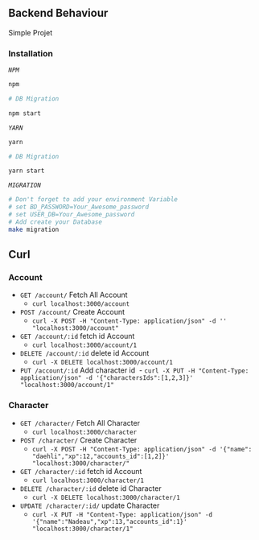 ## Backend Behaviour

Simple Projet 

### Installation

*`NPM`*

```bash
npm

# DB Migration

npm start
```

*`YARN`*

```bash
yarn 

# DB Migration

yarn start
```

*`MIGRATION`*

```bash
# Don't forget to add your environment Variable
# set BD_PASSWORD=Your_Awesome_password
# set USER_DB=Your_Awesome_password
# Add create your Database
make migration
```



## Curl

### Account 

- `GET /account/` Fetch All Account
  - `curl localhost:3000/account`
- `POST /account/` Create Account
  - `curl -X POST -H "Content-Type: application/json" -d '' "localhost:3000/account"`
- `GET /account/:id` fetch id Account
  - `curl localhost:3000/account/1`
- `DELETE /account/:id` delete id Account
  - `curl -X DELETE localhost:3000/account/1`
- `PUT /account/:id` Add character id
  - `curl -X PUT -H "Content-Type: application/json" -d '{"charactersIds":[1,2,3]}' "localhost:3000/account/1"`


### Character

- `GET /character/` Fetch All Character
  - `curl localhost:3000/character`
- `POST /character/` Create Character
  - `curl -X POST -H "Content-Type: application/json" -d '{"name": "daehli","xp":12,"accounts_id":[1,2]}' "localhost:3000/character/"`
- `GET /character/:id` fetch id Account
  - `curl localhost:3000/character/1`
- `DELETE /character/:id` delete id Character
  - `curl -X DELETE localhost:3000/character/1`
- `UPDATE /character/:id/` update Character
  - `curl -X PUT -H "Content-Type: application/json" -d '{"name":"Nadeau","xp":13,"accounts_id":1}' "localhost:3000/character/1" `